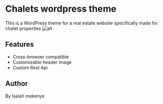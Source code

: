 # Chalets wordpress theme

This is a WordPress theme for a real estate website specifically made for chalet properties
![alt](https://i.ibb.co/yn3Rp7Q/Fire-Shot-Capture-007-Chalets-Cavair-dev-chaltets-pantheonsite-io.png)

<!-- <img src="./wp-content/uploads/FireShot Capture 007 - Chalets & Cavair - dev-chaltets.pantheonsite.io.png"/> -->


Features
-------------------------------
* Cross-browser compatible
* Customizable header image
* Custom Rest Api

## Author
By Isaiah mekenye




